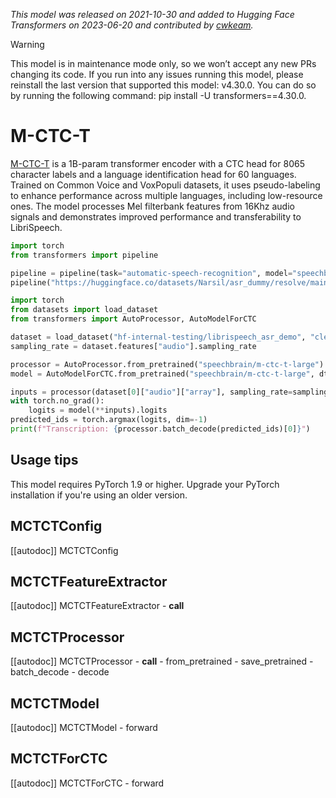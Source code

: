 <!--Copyright 2022 The HuggingFace Team. All rights reserved.

Licensed under the Apache License, Version 2.0 (the "License"); you may not use this file except in compliance with
the License. You may obtain a copy of the License at

http://www.apache.org/licenses/LICENSE-2.0

Unless required by applicable law or agreed to in writing, software distributed under the License is distributed on
an "AS IS" BASIS, WITHOUT WARRANTIES OR CONDITIONS OF ANY KIND, either express or implied. See the License for the
specific language governing permissions and limitations under the License.

⚠️ Note that this file is in Markdown but contain specific syntax for our doc-builder (similar to MDX) that may not be
rendered properly in your Markdown viewer.

-->
*This model was released on 2021-10-30 and added to Hugging Face Transformers on 2023-06-20 and contributed by [cwkeam](https://huggingface.co/cwkeam).*

> [!WARNING]
> This model is in maintenance mode only, so we won’t accept any new PRs changing its code. If you run into any issues running this model, please reinstall the last version that supported this model: v4.30.0. You can do so by running the following command: pip install -U transformers==4.30.0.

# M-CTC-T

[M-CTC-T](https://huggingface.co/papers/2111.00161) is a 1B-param transformer encoder with a CTC head for 8065 character labels and a language identification head for 60 languages. Trained on Common Voice and VoxPopuli datasets, it uses pseudo-labeling to enhance performance across multiple languages, including low-resource ones. The model processes Mel filterbank features from 16Khz audio signals and demonstrates improved performance and transferability to LibriSpeech.

<hfoptions id="usage">
<hfoption id="Pipeline">

```py
import torch
from transformers import pipeline

pipeline = pipeline(task="automatic-speech-recognition", model="speechbrain/m-ctc-t-large", dtype="auto")
pipeline("https://huggingface.co/datasets/Narsil/asr_dummy/resolve/main/1.flac")
```

</hfoption>
<hfoption id="AutoModel">

```py
import torch
from datasets import load_dataset
from transformers import AutoProcessor, AutoModelForCTC

dataset = load_dataset("hf-internal-testing/librispeech_asr_demo", "clean", split="validation").sort("id")
sampling_rate = dataset.features["audio"].sampling_rate

processor = AutoProcessor.from_pretrained("speechbrain/m-ctc-t-large")
model = AutoModelForCTC.from_pretrained("speechbrain/m-ctc-t-large", dtype="auto")

inputs = processor(dataset[0]["audio"]["array"], sampling_rate=sampling_rate, return_tensors="pt")
with torch.no_grad():
    logits = model(**inputs).logits
predicted_ids = torch.argmax(logits, dim=-1)
print(f"Transcription: {processor.batch_decode(predicted_ids)[0]}")
```

</hfoption>
</hfoptions>

## Usage tips

This model requires PyTorch 1.9 or higher. Upgrade your PyTorch installation if you're using an older version.

## MCTCTConfig

[[autodoc]] MCTCTConfig

## MCTCTFeatureExtractor

[[autodoc]] MCTCTFeatureExtractor
    - __call__

## MCTCTProcessor

[[autodoc]] MCTCTProcessor
    - __call__
    - from_pretrained
    - save_pretrained
    - batch_decode
    - decode

## MCTCTModel

[[autodoc]] MCTCTModel
    - forward

## MCTCTForCTC

[[autodoc]] MCTCTForCTC
    - forward

